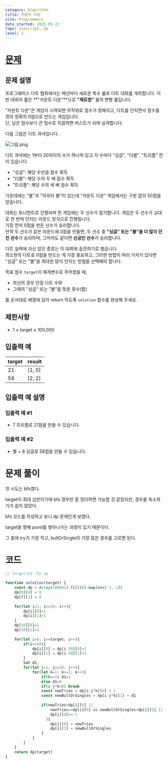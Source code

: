 ```yaml
---
category: Algorithm
title: 카운트 다운
site: Programmers
date_started: 2025.09.22
tags: jvascript, dp
level: 3
---
```


# [문제](https://school.programmers.co.kr/learn/courses/30/lessons/131129#)
## 문제 설명
프로그래머스 다트 협회에서는 매년마다 새로운 특수 룰로 다트 대회를 개최합니다. 이번 대회의 룰은 **"카운트 다운"**으로 **"제로원"** 룰의 변형 룰입니다.  

"카운트 다운"은 게임이 시작되면 무작위로 점수가 정해지고, 다트를 던지면서 점수를 깎아 정확히 0점으로 만드는 게임입니다.  
단, 남은 점수보다 큰 점수로 득점하면 버스트가 되며 실격합니다.

다음 그림은 다트 과녁입니다.  

![그림.png](그림.png)

다트 과녁에는 1부터 20까지의 수가 하나씩 있고 각 수마다 "싱글", "더블", "트리플" 칸이 있습니다.  
- "싱글": 해당 수만큼 점수 획득  
- "더블": 해당 수의 두 배 점수 획득  
- "트리플": 해당 수의 세 배 점수 획득  

가운데에는 "불"과 "아우터 불"이 있는데 "카운트 다운" 게임에서는 구분 없이 50점을 얻습니다.

대회는 토너먼트로 진행되며 한 게임에는 두 선수가 참가합니다. 게임은 두 선수가 교대로 한 번씩 던지는 라운드 방식으로 진행됩니다.  
가장 먼저 0점을 만든 선수가 승리합니다.  
만약 두 선수가 같은 라운드에 0점을 만들면, 두 선수 중 **"싱글" 또는 "불"을 더 많이 던진 선수**가 승리하며, 그마저도 같다면 **선공인 선수**가 승리합니다.

다트 실력에 자신 있던 종호는 이 대회에 출전하기로 했습니다.  
최소한의 다트로 0점을 만드는 게 가장 중요하고, 그러한 방법이 여러 가지가 있다면 "싱글" 또는 "불"을 최대한 많이 던지는 방법을 선택해야 합니다.

목표 점수 `target`이 매개변수로 주어졌을 때,  
- 최선의 경우 던질 다트 수와  
- 그때의 "싱글" 또는 "불"을 맞춘 횟수(합)  

를 순서대로 배열에 담아 return 하도록 `solution` 함수를 완성해 주세요.

## 제한사항
- 1 ≤ target ≤ 100,000  

## 입출력 예
| target | result |
| ------ | ------ |
| 21     | [1, 0] |
| 58     | [2, 2] |

## 입출력 예 설명
### 입출력 예 #1
- 7 트리플로 21점을 만들 수 있습니다.

### 입출력 예 #2
- 불 + 8 싱글로 58점을 만들 수 있습니다.

# 문제 풀이

첫 시도는 bfs였다.

target이 최대 십만이기에 bfs 경우만 잘 정리하면 가능할 것 같았지만, 경우를 축소하기가 쉽지 않았다.

bfs 코드를 작성하고 보니 dp 문제인게 보였다.

target을 향해 point를 쌓아나가는 과정이 있기 때문이다.

그 중에 try가 가장 적고, bullOrSingle이 가장 많은 경우를 고르면 된다.

# 코드
```javascript
// target으로 가는 dp

function solution(target) {
    const dp = Array(100001).fill(0).map(v=>[-1,-1])
    dp[0][0] = 0
    dp[0][1] = 0
    
    for(let i=1; i<=20; i++){
        dp[i][0]=1
        dp[i][1]=1
    }
    dp[50][0]=1
    dp[50][1]=1
    
    for(let i=0; i<=target; i++){
        if(i>=50){
            dp[i][0] = dp[i-50][0]+1
            dp[i][1] = dp[i-50][1]+1
        }
        let d1;
        for(let j=1; j<=20; j++){
            for(let k=1; k<=3; k++){
                if(k==1) d1=1
                else d1=0
                if(i-j*k<0) break
                const newTries = dp[i-j*k][0] + 1
                const newBullOrSingles = dp[i-j*k][1] + d1
                
                if(newTries<dp[i][0] ||
                    newTries==dp[i][0] && newBullOrSingles>dp[i][1] ||
                    dp[i][0]==-1
                  ){
                    dp[i][0] = newTries
                    dp[i][1] = newBullOrSingles
                }
            }
        }
    }
    return dp[target]
}
```
